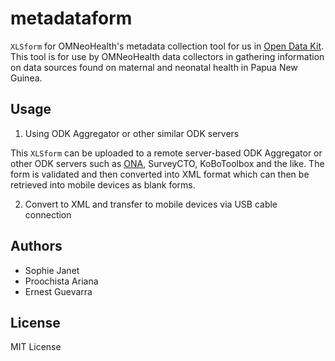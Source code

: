 # metadataform

`XLSform` for OMNeoHealth's metadata collection tool for us in [Open Data Kit](https://opendatakit.org). This tool is for use by OMNeoHealth data collectors in gathering information on data sources found on maternal and neonatal health in Papua New Guinea.

## Usage

1. Using ODK Aggregator or other similar ODK servers

This `XLSform` can be uploaded to a remote server-based ODK Aggregator or other ODK servers such as [ONA](https://ona.io), SurveyCTO, KoBoToolbox and the like. The form is validated and then converted into XML format which can then be retrieved into mobile devices as blank forms.

2. Convert to XML and transfer to mobile devices via USB cable connection

## Authors

* Sophie Janet
* Proochista Ariana
* Ernest Guevarra

## License
MIT License